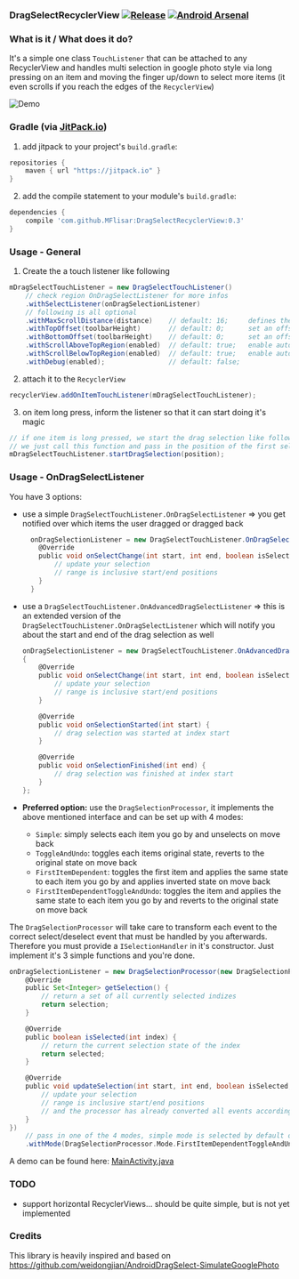 ### DragSelectRecyclerView [![Release](https://jitpack.io/v/MFlisar/DragSelectRecyclerView.svg)](https://jitpack.io/#MFlisar/DragSelectRecyclerView) [![Android Arsenal](https://img.shields.io/badge/Android%20Arsenal-DragSelectRecyclerView-brightgreen.svg?style=flat)](https://android-arsenal.com/details/1/5152)

### What is it / What does it do?
It's a simple one class `TouchListener` that can be attached to any RecyclerView and handles multi selection in google photo style via long pressing on an item and moving the finger up/down to select more items (it even scrolls if you reach the edges of the `RecyclerView`)

![Demo](https://github.com/MFlisar/DragSelectRecyclerView/blob/master/files/demo.gif?raw=true)
 
### Gradle (via [JitPack.io](https://jitpack.io/))

1. add jitpack to your project's `build.gradle`:

```groovy
repositories {
	maven { url "https://jitpack.io" }
}
```

2. add the compile statement to your module's `build.gradle`:

```groovy
dependencies {
	compile 'com.github.MFlisar:DragSelectRecyclerView:0.3'
}
```

### Usage - General

1) Create the a touch listener like following

```groovy
mDragSelectTouchListener = new DragSelectTouchListener()
	// check region OnDragSelectListener for more infos
	.withSelectListener(onDragSelectionListener)
	// following is all optional
	.withMaxScrollDistance(distance)    // default: 16; 	defines the speed of the auto scrolling
	.withTopOffset(toolbarHeight)       // default: 0; 		set an offset for the touch region on top of the RecyclerView
	.withBottomOffset(toolbarHeight)    // default: 0; 		set an offset for the touch region on bottom of the RecyclerView
	.withScrollAboveTopRegion(enabled)  // default: true; 	enable auto scrolling, even if the finger is moved above the top region
	.withScrollBelowTopRegion(enabled)  // default: true; 	enable auto scrolling, even if the finger is moved below the top region
	.withDebug(enabled);                // default: false;
```

2) attach it to the `RecyclerView`

```groovy
recyclerView.addOnItemTouchListener(mDragSelectTouchListener);
```

3) on item long press, inform the listener so that it can start doing it's magic

```groovy
// if one item is long pressed, we start the drag selection like following:
// we just call this function and pass in the position of the first selected item
mDragSelectTouchListener.startDragSelection(position);
```

### Usage - OnDragSelectListener

You have 3 options:

* use a simple `DragSelectTouchListener.OnDragSelectListener` => you get notified over which items the user dragged or dragged back

	```groovy
	  onDragSelectionListener = new DragSelectTouchListener.OnDragSelectListener() {
		@Override
		public void onSelectChange(int start, int end, boolean isSelected) {
			// update your selection
			// range is inclusive start/end positions
		}
	  }
	```

* use a `DragSelectTouchListener.OnAdvancedDragSelectListener` => this is an extended version of the `DragSelectTouchListener.OnDragSelectListener` which will notify you about the start and end of the drag selection as well

	```groovy
	onDragSelectionListener = new DragSelectTouchListener.OnAdvancedDragSelectListener()
	{
		@Override
		public void onSelectChange(int start, int end, boolean isSelected) {
			// update your selection
			// range is inclusive start/end positions
		}

		@Override
		public void onSelectionStarted(int start) {
			// drag selection was started at index start
		}

		@Override
		public void onSelectionFinished(int end) {
			// drag selection was finished at index start
		}
	};
	```
	
* **Preferred option:** use the `DragSelectionProcessor`, it implements the above mentioned interface and can be set up with 4 modes:
  * `Simple`: simply selects each item you go by and unselects on move back
  * `ToggleAndUndo`: toggles each items original state, reverts to the original state on move back
  * `FirstItemDependent`: toggles the first item and applies the same state to each item you go by and applies inverted state on move back
  * `FirstItemDependentToggleAndUndo`: toggles the item and applies the same state to each item you go by and reverts to the original state on move back
  
The `DragSelectionProcessor` will take care to transform each event to the correct select/deselect event that must be handled by you afterwards. Therefore you must provide a `ISelectionHandler` in it's constructor. Just implement it's 3 simple functions and you're done.

```groovy
onDragSelectionListener = new DragSelectionProcessor(new DragSelectionProcessor.ISelectionHandler() {
	@Override
	public Set<Integer> getSelection() {
		// return a set of all currently selected indizes
		return selection;
	}

	@Override
	public boolean isSelected(int index) {
		// return the current selection state of the index
		return selected;
	}

	@Override
	public void updateSelection(int start, int end, boolean isSelected, boolean calledFromOnStart) {
		// update your selection
		// range is inclusive start/end positions
		// and the processor has already converted all events according to it'smode
	}
})
	// pass in one of the 4 modes, simple mode is selected by default otherwise
	.withMode(DragSelectionProcessor.Mode.FirstItemDependentToggleAndUndo);
```
	
A demo can be found here: [MainActivity.java](https://github.com/MFlisar/DragSelectRecyclerView/blob/master/demo/src/main/java/com/michaelflisar/dragselectrecyclerview/demo/MainActivity.java)
	
### TODO

* support horizontal RecyclerViews... should be quite simple, but is not yet implemented
	
### Credits

This library is heavily inspired and based on https://github.com/weidongjian/AndroidDragSelect-SimulateGooglePhoto
